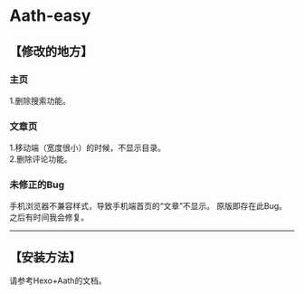 # Aath-easy
 
## 【修改的地方】

### 主页
1.删除搜索功能。

### 文章页
1.移动端（宽度很小）的时候，不显示目录。  
2.删除评论功能。

### 未修正的Bug
手机浏览器不兼容样式，导致手机端首页的“文章”不显示。
原版即存在此Bug。之后有时间我会修复。

-------
## 【安装方法】
请参考Hexo+Aath的文档。
